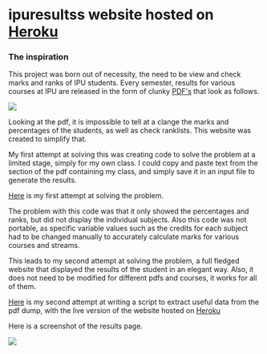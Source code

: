 # ipuresultss website hosted on [Heroku](https://ipuresultss.herokuapp.com/)

### The inspiration

This project was born out of necessity, the need to be view and check marks and ranks of IPU students. 
Every semester, results for various courses at IPU are released in the form of clunky [PDF's](https://github.com/sharatsachin/ipresultss-website/tree/master/PDF's) that look as follows.

![](https://i.imgur.com/wQA3VwO.jpg)

Looking at the pdf, it is impossible to tell at a clange the marks and percentages of the students, as well as check ranklists. This website was created to simplify that.

My first attempt at solving this was creating code to solve the problem at a limited stage, simply for my own class. I could copy and paste text from the section of the pdf containing my class, and simply save it in an input file to generate the results.

[Here](https://github.com/sharatsachin/ipresultss-website/tree/master/1st-attempt) is my first attempt at solving the problem.

The problem with this code was that it only showed the percentages and ranks, but did not display the individual subjects. Also this code was not portable, as specific variable values such as the credits for each subject had to be changed manually to accurately calculate marks for various courses and streams.

This leads to my second attempt at solving the problem, a full fledged website that displayed the results of the student in an elegant way. Also, it does not need to be modified for different pdfs and courses, it works for all of them.

[Here](https://github.com/sharatsachin/ipresultss-website/blob/master/Scripts-PDF-to-json.ipynb) is my second attempt at writing a script to extract useful data from the pdf dump, with the live version of the website hosted on [Heroku](https://ipuresultss.herokuapp.com/)

Here is a screenshot of the results page.

![](https://i.imgur.com/ZmIGnrG.png)
